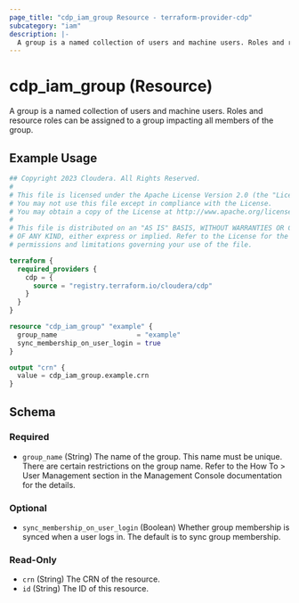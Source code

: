 ```yaml
---
page_title: "cdp_iam_group Resource - terraform-provider-cdp"
subcategory: "iam"
description: |-
  A group is a named collection of users and machine users. Roles and resource roles can be assigned to a group impacting all members of the group.
---
```


# cdp_iam_group (Resource)

A group is a named collection of users and machine users. Roles and resource roles can be assigned to a group impacting all members of the group.

## Example Usage

```terraform
## Copyright 2023 Cloudera. All Rights Reserved.
#
# This file is licensed under the Apache License Version 2.0 (the "License").
# You may not use this file except in compliance with the License.
# You may obtain a copy of the License at http://www.apache.org/licenses/LICENSE-2.0.
#
# This file is distributed on an "AS IS" BASIS, WITHOUT WARRANTIES OR CONDITIONS
# OF ANY KIND, either express or implied. Refer to the License for the specific
# permissions and limitations governing your use of the file.

terraform {
  required_providers {
    cdp = {
      source = "registry.terraform.io/cloudera/cdp"
    }
  }
}

resource "cdp_iam_group" "example" {
  group_name                    = "example"
  sync_membership_on_user_login = true
}

output "crn" {
  value = cdp_iam_group.example.crn
}
```

<!-- schema generated by tfplugindocs -->
## Schema

### Required

- `group_name` (String) The name of the group. This name must be unique. There are certain restrictions on the group name. Refer to the How To > User Management section in the Management Console documentation for the details.

### Optional

- `sync_membership_on_user_login` (Boolean) Whether group membership is synced when a user logs in. The default is to sync group membership.

### Read-Only

- `crn` (String) The CRN of the resource.
- `id` (String) The ID of this resource.